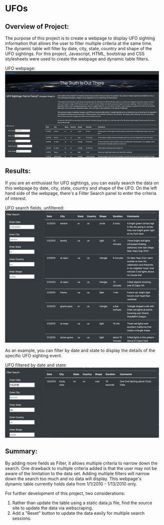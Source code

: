 # UFOs

## Overview of Project:
The purpose of this project is to create a webpage to display UFO sighting information that allows the user to filter multiple criteria at the same time.  The dynamic table will filter by date, city, state, country and shape of the UFO sightings.  For this project, Javascript, HTML, bootstrap and CSS stylesheets were used to create the webpage and dynamic table filters.

UFO webpage:
![UFO_mainpage.png](static/images/UFO_mainpage.png)

## Results: 

If you are an enthusiast for UFO sightings, you can easily search the data on this webpage by date, city, state, country and shape of the UFO.  On the left hand side of the webpage, there's a Filter Search panel to enter the criteria of interest. 

UFO search fields, unfiltered:
![UFO_unfiltered.png](static/images/UFO_unfiltered.png)

As an example, you can filter by date and state to display the details of the specific UFO sighting event.

UFO filtered by date and state:
![UFO_filtered.png](static/images/UFO_filtered.png)

## Summary: 

By adding more fields as Filter, it allows multiple criteria to narrow down the search.  One drawback to multiple criteria added is that the user may not be aware of the limitation to the data set.  Adding multiple filters will narrow down the search too much and no data will display.  This webpage's dynamic table currently holds data from 1/1/2010 - 1/13/2010 only.

For further development of this project, two considerations:
1. Rather than update the table using a static data.js file, find the source site to update the data via webscraping.
2. Add a "Reset" button to update the data easily for multiple search sessions.